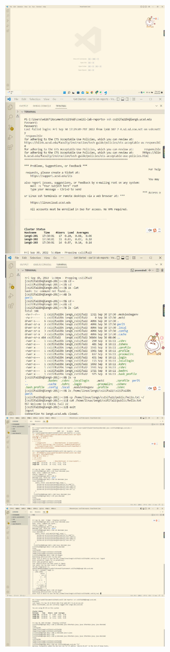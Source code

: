 ![](vscode.jpg)
![](RemotelyConnecting.jpg)
![](TryingSomeCommands.jpg)
![](MovingFileswithscp.jpg)
![](SettinganSSHKey.jpg)
![](OptimizingRemoteRunning.jpg)

